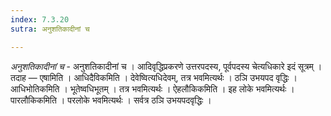 ```yaml
---
index: 7.3.20
sutra: अनुशतिकादीनां च

---
```

_अनुशतिकादीनां च_ - अनुशतिकादीनां च । आदिवृद्धिप्रकरणे उत्तरपदस्य, पूर्वपदस्य चेत्यधिकारे इदं सूत्रम् । तदाह — एषामिति । आधिदैविकमिति । देवेष्वित्यधिदेवम्, तत्र भवमित्यर्थः । ठञि उभयपद वृद्धिः । आधिभोतिकमिति । भूतेष्वधिभूतम् । तत्र भवमित्यर्थः । ऐहलौकिकमिति । इह लोके भवमित्यर्थः । पारलौकिकमिति । परलोके भवमित्यर्थः । सर्वत्र ठञि उभयपदवृद्धिः । 